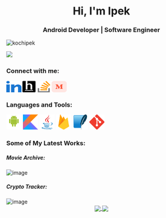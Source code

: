 <h1 align="center">Hi, I'm Ipek</h1>
<h3 align="center">Android Developer | Software Engineer</h3>
<p align="left"> <img src="https://komarev.com/ghpvc/?username=kochipek&label=Profile%20views&color=0e75b6&style=flat" alt="kochipek" /> </p>

<div> <a href="https://www.linkedin.com/in/ipek-kochisarli" target="_blank"><img src="https://img.shields.io/badge/LinkedIn-0077B5?style=for-the-badge&logo=linkedin&logoColor=white" target="_blank"></a>
</div><h3 align="left">Connect with me:</h3>
<p align="left">
<a href="https://linkedin.com/in/ipek-kochisarli" target="blank"><img align="center" src="https://raw.githubusercontent.com/teamedwardforever/Readme-Generator/71f25dd8b98329b168142a6b782a107b75eab178/svg/Social/linked-in-alt.svg" alt="ipek-kochisarli" height="30" width="40" /></a><a href="https://www.hackerearth.com/@ipekkochisarli" target="blank"><img align="center" src="https://raw.githubusercontent.com/teamedwardforever/Readme-Generator/71f25dd8b98329b168142a6b782a107b75eab178/svg/Social/hackerearth.svg" alt="@ipekkochisarli" height="30" width="40" /></a><a href="https://stackoverflow.com/users/17727694/kochipek" target="blank"><img align="center" src="https://raw.githubusercontent.com/teamedwardforever/Readme-Generator/71f25dd8b98329b168142a6b782a107b75eab178/svg/Social/stack-overflow.svg" alt="17727694/kochipek" height="30" width="40" /></a><a href="https://medium.com/@kochipek" target="blank"><img align="center" src="https://raw.githubusercontent.com/teamedwardforever/Readme-Generator/71f25dd8b98329b168142a6b782a107b75eab178/svg/Social/medium.svg" alt="@kochipek" height="30" width="40" /></a></p>

<h3 align="left">Languages and Tools:</h3>
<p align="left">
<img src="https://raw.githubusercontent.com/teamedwardforever/Readme-Generator/71f25dd8b98329b168142a6b782a107b75eab178/svg/Skills/Mobile/android-original-wordmark.svg" alt="Android" width="40" height="40"/>
<img src="https://raw.githubusercontent.com/teamedwardforever/Readme-Generator/71f25dd8b98329b168142a6b782a107b75eab178/svg/Skills/Mobile/kotlinlang-icon.svg" alt="Kotlin" width="40" height="40"/>
<img src="https://raw.githubusercontent.com/teamedwardforever/Readme-Generator/71f25dd8b98329b168142a6b782a107b75eab178/svg/Skills/Languages/java-original.svg" alt="Java" width="40" height="40"/>
<img src="https://raw.githubusercontent.com/teamedwardforever/Readme-Generator/71f25dd8b98329b168142a6b782a107b75eab178/svg/Skills/BackendService/firebase-icon.svg" alt="Firebase" width="40" height="40"/>
<img src="https://raw.githubusercontent.com/teamedwardforever/Readme-Generator/71f25dd8b98329b168142a6b782a107b75eab178/svg/Skills/Database/sqlite-icon.svg" alt="Sqlite" width="40" height="40"/>
<img src="https://raw.githubusercontent.com/teamedwardforever/Readme-Generator/71f25dd8b98329b168142a6b782a107b75eab178/svg/Skills/Other/git-scm-icon.svg" alt="Git" width="40" height="40"/>
</p>


</div><h3 align="left">Some of My Latest Works:</h3>

</div><h5 align="left">Movie Archive:</h5>
<img width="1942" height="800" alt="image" src="https://github.com/user-attachments/assets/af61487c-8e09-4cc1-b058-a718ac63d2f6" />

</div><h5 align="left">Crypto Tracker:</h5>

<img width="1906" height="988" alt="image" src="https://github.com/user-attachments/assets/ec0f1197-d5ae-4268-b4fe-9bbc5c14aae9" />





<div align="center">
<a href="https://github.com/kochipek">
<img align="center" src="http://github-profile-summary-cards.vercel.app/api/cards/stats?username=kochipek&theme=2077" height="180em" />
<img align="center" src="http://github-profile-summary-cards.vercel.app/api/cards/repos-per-language?username=kochipek&theme=2077" height="180em" />
</div>

